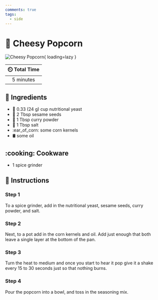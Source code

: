 ```yaml
---
comments: true
tags:
  - side
---
```

# :popcorn: Cheesy Popcorn

![Cheesy Popcorn][1]{ loading=lazy }

| :timer_clock: Total Time |
|:-----------------------: |
| 5 minutes |

## :salt: Ingredients

- :microbe: 0.33 (24 g) cup nutritional yeast
- :seedling: 2 Tbsp sesame seeds
- :curry: 1 Tbsp curry powder
- :salt: 1 Tbsp salt
- :ear_of_corn: some corn kernels
- :oil_drum: some oil

## :cooking: Cookware

- 1 spice grinder

## :pencil: Instructions

### Step 1

To a spice grinder, add in the nutritional yeast, sesame seeds, curry powder, and salt.

### Step 2

Next, to a pot add in the corn kernels and oil. Add just enough that both leave a single layer at the bottom of the pan.

### Step 3

Turn the heat to medium and once you start to hear it pop give it a shake every 15 to 30 seconds just so that nothing
burns.

### Step 4

Pour the popcorn into a bowl, and toss in the seasoning mix.

[1]: <../assets/images/cheesy-popcorn.jpg>
